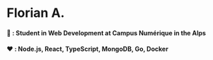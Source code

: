 # Florian A.
#### 📓 : Student in Web Development at Campus Numérique in the Alps
#### ❤️ : Node.js, React, TypeScript, MongoDB, Go, Docker

